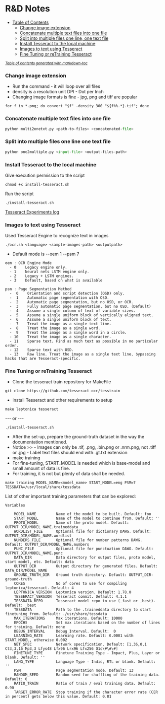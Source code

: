 # R&D Notes

- [Table of Contents](#r-d-notes)
    + [Change image extension](#change-image-extension)
    + [Concatenate multiple text files into one file](#concatenate-multiple-text-files-into-one-file)
    + [Split into multiple files one line, one text file](#split-into-multiple-files-one-line-one-text-file)
    + [Install Tesseract to the local machine](#install-tesseract-to-the-local-machine)
    + [Images to text using Tesseract](#images-to-text-using-tesseract)
    + [Fine Tuning or reTraining Tesseract](#fine-tuning-or-retraining-tesseract)

<small><i><a href='http://ecotrust-canada.github.io/markdown-toc/'>Table of contents generated with markdown-toc</a></i></small>

### Change image extension

- Run the command - it will loop over all files
- density is a resolution unit DPI - Dot per Inch
- Changing image formats is fine - jpg, png and tiff are popular

```shell
for f in *.png; do convert "$f" -density 300 "${f%%.*}.tif"; done
```

### Concatenate multiple text files into one file

```python
python multi2onetxt.py <path-to-files> <concatenated-file>
```
### Split into multiple files one line one text file

```python
python one2multiple.py <input-file> <output-files-path> 
```

### Install Tesseract to the local machine 

Give execution permission to the script
```shell
chmod +x install-tesseract.sh
```
Run the script
```shell
./install-tesseract.sh
```

[Tesseract Experiments log](https://github.com/ThuraAung1601/RnDNotes/tess-experiment.log.md)

### Images to text using Tesseract

Used Tesseract Engine to recognize text in images

```shell
./ocr.sh <language> <sample-images-path> <outputpath>
```
- Default mode is --oem 1 --psm 7 
```
oem : OCR Engine Mode
  - 0    Legacy engine only.
  - 1    Neural nets LSTM engine only.
  - 2    Legacy + LSTM engines.
  - 3    Default, based on what is available

psm : Page Segmentation Method
  -  0    Orientation and script detection (OSD) only.
  -  1    Automatic page segmentation with OSD.
  -  2    Automatic page segmentation, but no OSD, or OCR.
  -  3    Fully automatic page segmentation, but no OSD. (Default)
  -  4    Assume a single column of text of variable sizes.
  -  5    Assume a single uniform block of vertically aligned text.
  -  6    Assume a single uniform block of text.
  -  7    Treat the image as a single text line.
  -  8    Treat the image as a single word.
  -  9    Treat the image as a single word in a circle.
  - 10    Treat the image as a single character.
  - 11    Sparse text. Find as much text as possible in no particular order.
  - 12    Sparse text with OSD.
  - 13    Raw line. Treat the image as a single text line, bypassing hacks that are Tesseract-specific.
```

### Fine Tuning or reTraining Tesseract

- Clone the tesseract train repository for MakeFile
```shell
git clone https://github.com/tesseract-ocr/tesstrain
```
- Install Tesseract and other requirements to setup
```shell
make leptonica tesseract
```
--- or ---
```shell
./install-tesseract.sh
```
- After the set-up, prepare the ground-truth dataset in the way the documentation mentioned.
- Notice >> 
      - Images can only be .tif, .png, .bin.png or .nrm.png, not .tiff or .jpg
      - Label text files should end with .gt.txt extension
- make training
- For fine-tuning, START_MODEL is needed which is base-model and small amount of data is fine.
- For training, it is not but plenty of data shall be needed.
```shell
make training MODEL_NAME=<model_name> START_MODEL=eng PSM=7 TESSDATA=/usr/local/share/tessdata 
```

List of other important training parameters that can be explored:

```
Variables

    MODEL_NAME         Name of the model to be built. Default: foo
    START_MODEL        Name of the model to continue from. Default: ''
    PROTO_MODEL        Name of the proto model. Default: OUTPUT_DIR/MODEL_NAME.traineddata
    WORDLIST_FILE      Optional file for dictionary DAWG. Default: OUTPUT_DIR/MODEL_NAME.wordlist
    NUMBERS_FILE       Optional file for number patterns DAWG. Default: OUTPUT_DIR/MODEL_NAME.numbers
    PUNC_FILE          Optional file for punctuation DAWG. Default: OUTPUT_DIR/MODEL_NAME.punc
    DATA_DIR           Data directory for output files, proto model, start model, etc. Default: data
    OUTPUT_DIR         Output directory for generated files. Default: DATA_DIR/MODEL_NAME
    GROUND_TRUTH_DIR   Ground truth directory. Default: OUTPUT_DIR-ground-truth
    CORES              No of cores to use for compiling leptonica/tesseract. Default: 4
    LEPTONICA_VERSION  Leptonica version. Default: 1.78.0
    TESSERACT_VERSION  Tesseract commit. Default: 4.1.1
    TESSDATA_REPO      Tesseract model repo to use (_fast or _best). Default: _best
    TESSDATA           Path to the .traineddata directory to start finetuning from. Default: ./usr/share/tessdata
    MAX_ITERATIONS     Max iterations. Default: 10000
    EPOCHS             Set max iterations based on the number of lines for training. Default: none
    DEBUG_INTERVAL     Debug Interval. Default:  0
    LEARNING_RATE      Learning rate. Default: 0.0001 with START_MODEL, otherwise 0.002
    NET_SPEC           Network specification. Default: [1,36,0,1 Ct3,3,16 Mp3,3 Lfys48 Lfx96 Lrx96 Lfx256 O1c\#\#\#]
    FINETUNE_TYPE      Finetune Training Type - Impact, Plus, Layer or blank. Default: ''
    LANG_TYPE          Language Type - Indic, RTL or blank. Default: ''
    PSM                Page segmentation mode. Default: 13
    RANDOM_SEED        Random seed for shuffling of the training data. Default: 0
    RATIO_TRAIN        Ratio of train / eval training data. Default: 0.90
    TARGET_ERROR_RATE  Stop training if the character error rate (CER in percent) gets below this value. Default: 0.01
```


